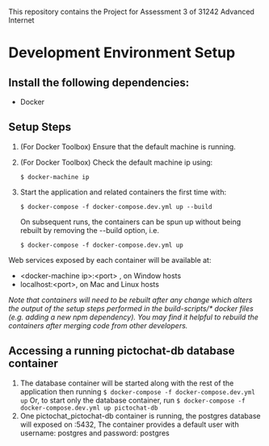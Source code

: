 This repository contains the Project for Assessment 3 of 31242 Advanced Internet

# Development Environment Setup
## Install the following dependencies:
* Docker

## Setup Steps
1. (For Docker Toolbox) Ensure that the default machine is running.

2. (For Docker Toolbox) Check the default machine ip using: 

    `$ docker-machine ip`

3. Start the application and related containers the first time with:

    `$ docker-compose -f docker-compose.dev.yml up --build`

    On subsequent runs, the containers can be spun up without being rebuilt by removing the --build option, i.e.

    `$ docker-compose -f docker-compose.dev.yml up`

Web services exposed by each container will be available at:
* \<docker-machine ip\>:\<port\> , on Window hosts
* localhost:\<port\>, on Mac and Linux hosts

_Note that containers will need to be rebuilt after any change which alters the output of the setup steps performed in the build-scripts/* docker files (e.g. adding a new npm dependency). You may find it helpful to rebuild the containers after merging code from other developers._

## Accessing a running pictochat-db database container
1. The database container will be started along with the rest of the application then running
    `$ docker-compose -f docker-compose.dev.yml up`
    Or, to start only the database container, run
    `$ docker-compose -f docker-compose.dev.yml up pictochat-db`
2. One pictochat_pictochat-db container is running, the postgres database will exposed on <docker machine ip>:5432,
    The container provides a default user with username: postgres and password: postgres